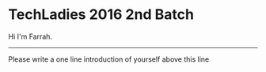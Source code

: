# TechLadies 2016 2nd Batch

Hi I'm Farrah.

---
Please write a one line introduction of yourself above this line
